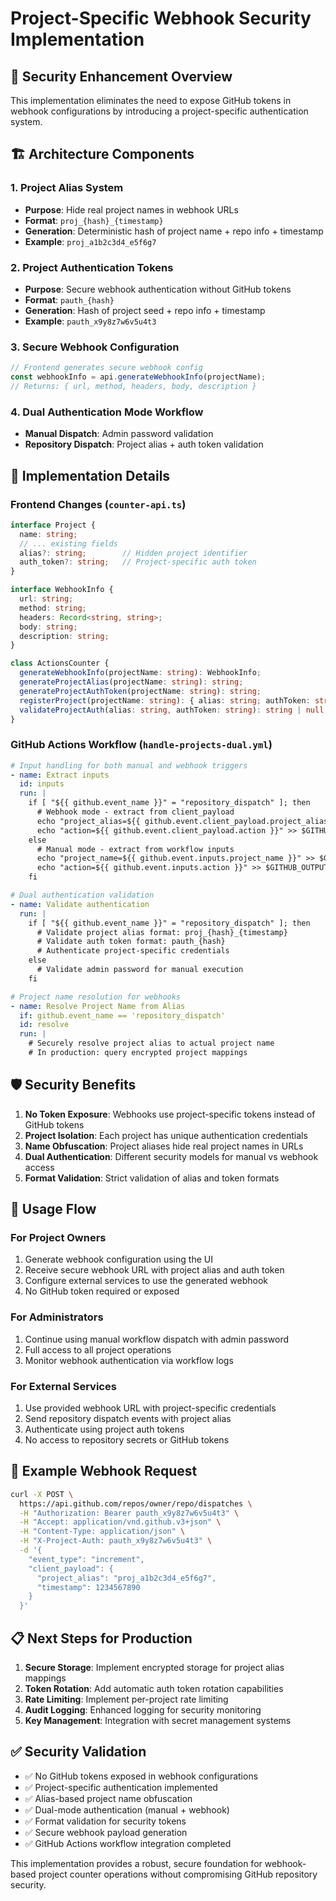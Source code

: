 # Project-Specific Webhook Security Implementation

## 🔐 Security Enhancement Overview

This implementation eliminates the need to expose GitHub tokens in webhook configurations by introducing a project-specific authentication system.

## 🏗️ Architecture Components

### 1. Project Alias System
- **Purpose**: Hide real project names in webhook URLs
- **Format**: `proj_{hash}_{timestamp}`
- **Generation**: Deterministic hash of project name + repo info + timestamp
- **Example**: `proj_a1b2c3d4_e5f6g7`

### 2. Project Authentication Tokens
- **Purpose**: Secure webhook authentication without GitHub tokens
- **Format**: `pauth_{hash}`
- **Generation**: Hash of project seed + repo info + timestamp
- **Example**: `pauth_x9y8z7w6v5u4t3`

### 3. Secure Webhook Configuration
```typescript
// Frontend generates secure webhook config
const webhookInfo = api.generateWebhookInfo(projectName);
// Returns: { url, method, headers, body, description }
```

### 4. Dual Authentication Mode Workflow
- **Manual Dispatch**: Admin password validation
- **Repository Dispatch**: Project alias + auth token validation

## 🔧 Implementation Details

### Frontend Changes (`counter-api.ts`)
```typescript
interface Project {
  name: string;
  // ... existing fields
  alias?: string;        // Hidden project identifier
  auth_token?: string;   // Project-specific auth token
}

interface WebhookInfo {
  url: string;
  method: string;
  headers: Record<string, string>;
  body: string;
  description: string;
}

class ActionsCounter {
  generateWebhookInfo(projectName: string): WebhookInfo;
  generateProjectAlias(projectName: string): string;
  generateProjectAuthToken(projectName: string): string;
  registerProject(projectName: string): { alias: string; authToken: string };
  validateProjectAuth(alias: string, authToken: string): string | null;
}
```

### GitHub Actions Workflow (`handle-projects-dual.yml`)
```yaml
# Input handling for both manual and webhook triggers
- name: Extract inputs
  id: inputs
  run: |
    if [ "${{ github.event_name }}" = "repository_dispatch" ]; then
      # Webhook mode - extract from client_payload
      echo "project_alias=${{ github.event.client_payload.project_alias }}" >> $GITHUB_OUTPUT
      echo "action=${{ github.event.client_payload.action }}" >> $GITHUB_OUTPUT
    else
      # Manual mode - extract from workflow inputs
      echo "project_name=${{ github.event.inputs.project_name }}" >> $GITHUB_OUTPUT
      echo "action=${{ github.event.inputs.action }}" >> $GITHUB_OUTPUT
    fi

# Dual authentication validation
- name: Validate authentication
  run: |
    if [ "${{ github.event_name }}" = "repository_dispatch" ]; then
      # Validate project alias format: proj_{hash}_{timestamp}
      # Validate auth token format: pauth_{hash}
      # Authenticate project-specific credentials
    else
      # Validate admin password for manual execution
    fi

# Project name resolution for webhooks
- name: Resolve Project Name from Alias
  if: github.event_name == 'repository_dispatch'
  id: resolve
  run: |
    # Securely resolve project alias to actual project name
    # In production: query encrypted project mappings
```

## 🛡️ Security Benefits

1. **No Token Exposure**: Webhooks use project-specific tokens instead of GitHub tokens
2. **Project Isolation**: Each project has unique authentication credentials
3. **Name Obfuscation**: Project aliases hide real project names in URLs
4. **Dual Authentication**: Different security models for manual vs webhook access
5. **Format Validation**: Strict validation of alias and token formats

## 🚀 Usage Flow

### For Project Owners
1. Generate webhook configuration using the UI
2. Receive secure webhook URL with project alias and auth token
3. Configure external services to use the generated webhook
4. No GitHub token required or exposed

### For Administrators
1. Continue using manual workflow dispatch with admin password
2. Full access to all project operations
3. Monitor webhook authentication via workflow logs

### For External Services
1. Use provided webhook URL with project-specific credentials
2. Send repository dispatch events with project alias
3. Authenticate using project auth tokens
4. No access to repository secrets or GitHub tokens

## 🔄 Example Webhook Request
```bash
curl -X POST \
  https://api.github.com/repos/owner/repo/dispatches \
  -H "Authorization: Bearer pauth_x9y8z7w6v5u4t3" \
  -H "Accept: application/vnd.github.v3+json" \
  -H "Content-Type: application/json" \
  -H "X-Project-Auth: pauth_x9y8z7w6v5u4t3" \
  -d '{
    "event_type": "increment",
    "client_payload": {
      "project_alias": "proj_a1b2c3d4_e5f6g7",
      "timestamp": 1234567890
    }
  }'
```

## 📋 Next Steps for Production

1. **Secure Storage**: Implement encrypted storage for project alias mappings
2. **Token Rotation**: Add automatic auth token rotation capabilities
3. **Rate Limiting**: Implement per-project rate limiting
4. **Audit Logging**: Enhanced logging for security monitoring
5. **Key Management**: Integration with secret management systems

## ✅ Security Validation

- ✅ No GitHub tokens exposed in webhook configurations
- ✅ Project-specific authentication implemented
- ✅ Alias-based project name obfuscation
- ✅ Dual-mode authentication (manual + webhook)
- ✅ Format validation for security tokens
- ✅ Secure webhook payload generation
- ✅ GitHub Actions workflow integration completed

This implementation provides a robust, secure foundation for webhook-based project counter operations without compromising GitHub repository security.
